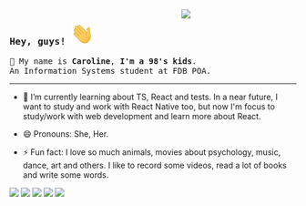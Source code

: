 <img align="right" width="40%" src="https://media.giphy.com/media/12vMdxeCwbW2kVVWwF/giphy.gif" />

### <samp>Hey, guys! <img src="https://raw.githubusercontent.com/ABSphreak/ABSphreak/master/gifs/Hi.gif" width="40px" /></samp>

<samp> :peach: My name is **Caroline**, **I'm a 98's kids**. </samp> <br/>
<samp>An Information Systems student at FDB POA. </samp>
____________________________________________

- 🌱 I’m currently learning about TS, React and tests. In a near future, I want to study and work with React Native too, but now I'm focus to study/work with web development and learn more about React.

- 😄 Pronouns: She, Her.

- ⚡ Fun fact: I love so much animals, movies about psychology, music, dance, art and others. I like to record some videos, read a lot of books and write some words.

<img src="https://img.shields.io/badge/-JavaScript-black?style=rounded&logo=javascript" /> <img src="https://img.shields.io/badge/-CSS3-1572B6?style=rounded&logo=css3" /> <img src="https://img.shields.io/badge/-HTML5-yellowgreen?style=rounded&logo=html5&logoColor=white" />  <img src="https://img.shields.io/badge/-Nodejs-339933?style=rounded&logo=Node.js&logoColor=white"/> <img src="https://img.shields.io/badge/-Reactjs-483d8b?style=rounded&logo=React.js&logoColor=white" />

